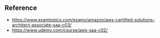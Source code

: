 ## Reference
- https://www.examtopics.com/exams/amazon/aws-certified-solutions-architect-associate-saa-c03/
- https://www.udemy.com/course/aws-saa-c02/